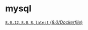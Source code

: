 # mysql

[`8.0.12`, `8.0`, `8`, `latest` (*8.0/Dockerfile*)](https://github.com/docker-library/mysql/blob/b39f1e5e4ec82dc8039cecc91dbf34f6c9ae5fb0/8.0/Dockerfile)

